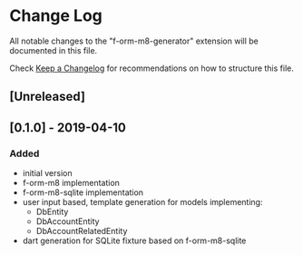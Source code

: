 # Change Log
All notable changes to the "f-orm-m8-generator" extension will be documented in this file.

Check [Keep a Changelog](http://keepachangelog.com/) for recommendations on how to structure this file.

## [Unreleased]

## [0.1.0] - 2019-04-10

### Added

* initial version
* f-orm-m8 implementation
* f-orm-m8-sqlite implementation
* user input based, template generation for models implementing:
  *  DbEntity
  *  DbAccountEntity
  *  DbAccountRelatedEntity
* dart generation for SQLite fixture based on f-orm-m8-sqlite